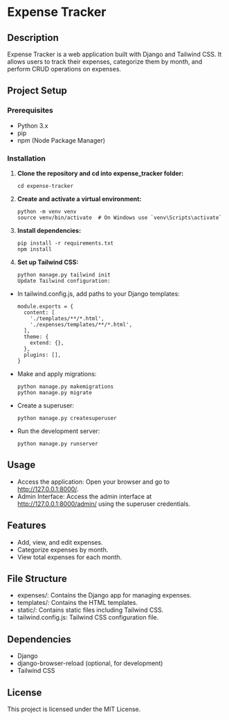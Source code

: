 # Expense Tracker

## Description

Expense Tracker is a web application built with Django and Tailwind CSS. It allows users to track their expenses, categorize them by month, and perform CRUD operations on expenses.

## Project Setup

### Prerequisites

- Python 3.x
- pip
- npm (Node Package Manager)

### Installation

1. **Clone the repository and cd into expense_tracker folder:**
   ```
   cd expense-tracker
   ```
2. **Create and activate a virtual environment:**

   ```
   python -m venv venv
   source venv/bin/activate  # On Windows use `venv\Scripts\activate`
   ```
3. **Install dependencies:**
   ```
   pip install -r requirements.txt
   npm install
   ```

4. **Set up Tailwind CSS:**
   ```
   python manage.py tailwind init
   Update Tailwind configuration:
   ```

- In tailwind.config.js, add paths to your Django templates:

   ```
   module.exports = {
     content: [
       './templates/**/*.html',
       './expenses/templates/**/*.html',
     ],
     theme: {
       extend: {},
     },
     plugins: [],
   }
   ```

- Make and apply migrations:
   ```
   python manage.py makemigrations
   python manage.py migrate
   ```

- Create a superuser:
   ```
   python manage.py createsuperuser
   ```
- Run the development server:
   ```
   python manage.py runserver
   ```
## Usage

- Access the application: Open your browser and go to http://127.0.0.1:8000/.
- Admin Interface: Access the admin interface at http://127.0.0.1:8000/admin/ using the superuser credentials.

## Features

- Add, view, and edit expenses.
- Categorize expenses by month.
- View total expenses for each month.

## File Structure

- expenses/: Contains the Django app for managing expenses.
- templates/: Contains the HTML templates.
- static/: Contains static files including Tailwind CSS.
- tailwind.config.js: Tailwind CSS configuration file.

## Dependencies

- Django
- django-browser-reload (optional, for development)
- Tailwind CSS

## License
This project is licensed under the MIT License.
